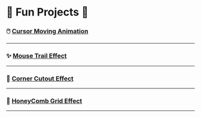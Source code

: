 # 🌟 Fun Projects 🌟

### 🖱️ [**Cursor Moving Animation**](https://funprojects01.onrender.com)

---

### ✨ [**Mouse Trail Effect**](https://funprojects02.onrender.com)

---

### 🔲 [**Corner Cutout Effect**](https://funprojects03.onrender.com)

---

### 🐝 [**HoneyComb Grid Effect**](https://funprojects04.onrender.com)

---
